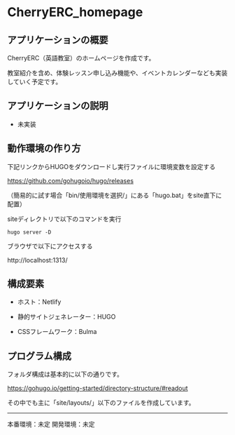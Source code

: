 # CherryERC_homepage

## アプリケーションの概要

CherryERC（英語教室）のホームページを作成です。

教室紹介を含め、体験レッスン申し込み機能や、イベントカレンダーなども実装していく予定です。

## アプリケーションの説明

 - 未実装

## 動作環境の作り方
	
下記リンクからHUGOをダウンロードし実行ファイルに環境変数を設定する

https://github.com/gohugoio/hugo/releases

（簡易的に試す場合「bin/使用環境を選択/」にある「hugo.bat」をsite直下に配置）

siteディレクトリで以下のコマンドを実行

	hugo server -D

ブラウザで以下にアクセスする

http://localhost:1313/

## 構成要素

 - ホスト：Netlify

 - 静的サイトジェネレーター：HUGO

 - CSSフレームワーク：Bulma

## プログラム構成

フォルダ構成は基本的に以下の通りです。

https://gohugo.io/getting-started/directory-structure/#readout

その中でも主に「site/layouts/」以下のファイルを作成しています。

---

本番環境：未定
開発環境：未定
